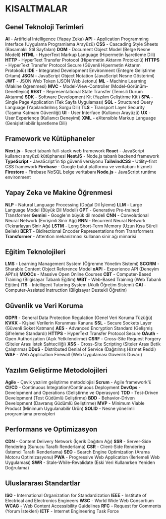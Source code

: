 # KISALTMALAR

<!-- Bu bölüm terimler listesi için ayrılmıştır -->
<!-- Önerilen uzunluk: 1 sayfa (~2.700 karakter) -->

## Genel Teknoloji Terimleri

**AI** - Artificial Intelligence (Yapay Zeka)
**API** - Application Programming Interface (Uygulama Programlama Arayüzü)
**CSS** - Cascading Style Sheets (Basamaklı Stil Sayfaları)
**DOM** - Document Object Model (Belge Nesne Modeli)
**HTML** - HyperText Markup Language (Hipermetin İşaretleme Dili)
**HTTP** - HyperText Transfer Protocol (Hipermetin Aktarım Protokolü)
**HTTPS** - HyperText Transfer Protocol Secure (Güvenli Hipermetin Aktarım Protokolü)
**IDE** - Integrated Development Environment (Entegre Geliştirme Ortamı)
**JSON** - JavaScript Object Notation (JavaScript Nesne Gösterimi)
**JWT** - JSON Web Token (JSON Web Jetonu)
**ML** - Machine Learning (Makine Öğrenmesi)
**MVC** - Model-View-Controller (Model-Görünüm-Denetleyici)
**REST** - Representational State Transfer (Temsili Durum Aktarımı)
**SDK** - Software Development Kit (Yazılım Geliştirme Kiti)
**SPA** - Single Page Application (Tek Sayfa Uygulaması)
**SQL** - Structured Query Language (Yapılandırılmış Sorgu Dili)
**TLS** - Transport Layer Security (Taşıma Katmanı Güvenliği)
**UI** - User Interface (Kullanıcı Arayüzü)
**UX** - User Experience (Kullanıcı Deneyimi)
**XML** - eXtensible Markup Language (Genişletilebilir İşaretleme Dili)

## Framework ve Kütüphaneler

**Next.js** - React tabanlı full-stack web framework
**React** - JavaScript kullanıcı arayüzü kütüphanesi
**NestJS** - Node.js tabanlı backend framework
**TypeScript** - JavaScript'in tip güvenli versiyonu
**TailwindCSS** - Utility-first CSS framework
**Firebase** - Google bulut platformu ve veritabanı hizmeti
**Firestore** - Firebase NoSQL belge veritabanı
**Node.js** - JavaScript runtime environment

## Yapay Zeka ve Makine Öğrenmesi

**NLP** - Natural Language Processing (Doğal Dil İşleme)
**LLM** - Large Language Model (Büyük Dil Modeli)
**GPT** - Generative Pre-trained Transformer
**Gemini** - Google'ın büyük dil modeli
**CNN** - Convolutional Neural Network (Evrişimli Sinir Ağı)
**RNN** - Recurrent Neural Network (Tekrarlayan Sinir Ağı)
**LSTM** - Long Short-Term Memory (Uzun Kısa Süreli Bellek)
**BERT** - Bidirectional Encoder Representations from Transformers
**Transformer** - Attention mekanizması kullanan sinir ağı mimarisi

## Eğitim Teknolojileri

**LMS** - Learning Management System (Öğrenme Yönetim Sistemi)
**SCORM** - Sharable Content Object Reference Model
**xAPI** - Experience API (Deneyim API'si)
**MOOCs** - Massive Open Online Courses
**CBT** - Computer-Based Training (Bilgisayar Tabanlı Eğitim)
**WBT** - Web-Based Training (Web Tabanlı Eğitim)
**ITS** - Intelligent Tutoring System (Akıllı Öğretim Sistemi)
**CAI** - Computer-Assisted Instruction (Bilgisayar Destekli Öğretim)

## Güvenlik ve Veri Koruma

**GDPR** - General Data Protection Regulation (Genel Veri Koruma Tüzüğü)
**KVKK** - Kişisel Verilerin Korunması Kanunu
**SSL** - Secure Sockets Layer (Güvenli Soket Katmanı)
**AES** - Advanced Encryption Standard (Gelişmiş Şifreleme Standardı)
**HTTPS** - HyperText Transfer Protocol Secure
**OAuth** - Open Authorization (Açık Yetkilendirme)
**CSRF** - Cross-Site Request Forgery (Siteler Arası İstek Sahteciliği)
**XSS** - Cross-Site Scripting (Siteler Arası Betik Çalıştırma)
**DDoS** - Distributed Denial of Service (Dağıtılmış Hizmet Reddi)
**WAF** - Web Application Firewall (Web Uygulaması Güvenlik Duvarı)

## Yazılım Geliştirme Metodolojileri

**Agile** - Çevik yazılım geliştirme metodolojisi
**Scrum** - Agile framework'ü
**CI/CD** - Continuous Integration/Continuous Deployment
**DevOps** - Development and Operations (Geliştirme ve Operasyon)
**TDD** - Test-Driven Development (Test Güdümlü Geliştirme)
**BDD** - Behavior-Driven Development (Davranış Güdümlü Geliştirme)
**MVP** - Minimum Viable Product (Minimum Uygulanabilir Ürün)
**SOLID** - Nesne yönelimli programlama prensipleri

## Performans ve Optimizasyon

**CDN** - Content Delivery Network (İçerik Dağıtım Ağı)
**SSR** - Server-Side Rendering (Sunucu Taraflı Renderlama)
**CSR** - Client-Side Rendering (İstemci Taraflı Renderlama)
**SEO** - Search Engine Optimization (Arama Motoru Optimizasyonu)
**PWA** - Progressive Web Application (İlerlemeli Web Uygulaması)
**SWR** - Stale-While-Revalidate (Eski Veri Kullanırken Yeniden Doğrulama)

## Uluslararası Standartlar

**ISO** - International Organization for Standardization
**IEEE** - Institute of Electrical and Electronics Engineers
**W3C** - World Wide Web Consortium
**WCAG** - Web Content Accessibility Guidelines
**RFC** - Request for Comments (Yorum İstekleri)
**IETF** - Internet Engineering Task Force 
